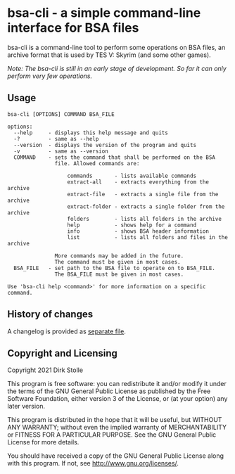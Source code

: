 # bsa-cli - a simple command-line interface for BSA files

bsa-cli is a command-line tool to perform some operations on BSA files, an
archive format that is used by TES V: Skyrim (and some other games).

_Note: The bsa-cli is still in an early stage of development. So far it can only
perform very few operations._

## Usage

```
bsa-cli [OPTIONS] COMMAND BSA_FILE

options:
  --help     - displays this help message and quits
  -?         - same as --help
  --version  - displays the version of the program and quits
  -v         - same as --version
  COMMAND    - sets the command that shall be performed on the BSA
               file. Allowed commands are:

                   commands       - lists available commands
                   extract-all    - extracts everything from the archive
                   extract-file   - extracts a single file from the archive
                   extract-folder - extracts a single folder from the archive
                   folders        - lists all folders in the archive
                   help           - shows help for a command
                   info           - shows BSA header information
                   list           - lists all folders and files in the archive

               More commands may be added in the future.
               The command must be given in most cases.
  BSA_FILE   - set path to the BSA file to operate on to BSA_FILE.
               The BSA_FILE must be given in most cases.

Use 'bsa-cli help <command>' for more information on a specific command.
```

## History of changes

A changelog is provided as [separate file](./changelog.md).

## Copyright and Licensing

Copyright 2021  Dirk Stolle

This program is free software: you can redistribute it and/or modify
it under the terms of the GNU General Public License as published by
the Free Software Foundation, either version 3 of the License, or
(at your option) any later version.

This program is distributed in the hope that it will be useful,
but WITHOUT ANY WARRANTY; without even the implied warranty of
MERCHANTABILITY or FITNESS FOR A PARTICULAR PURPOSE.  See the
GNU General Public License for more details.

You should have received a copy of the GNU General Public License
along with this program.  If not, see <http://www.gnu.org/licenses/>.
